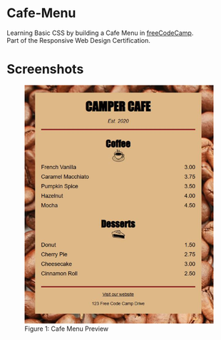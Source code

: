 # Cafe-Menu
Learning Basic CSS by building a Cafe Menu in <a href="https://www.freecodecamp.org/learn/2022/responsive-web-design/">freeCodeCamp<a>.<br>
Part of the Responsive Web Design Certification.

# Screenshots
<figure>
  <img src="https://raw.githubusercontent.com/chanwaihan/Cafe-Menu/main/cafe-menu-preview.jpg" alt="Cafe Menu Preview" title="Cafe Menu">
  <figcaption>Figure 1: Cafe Menu Preview</figcaption>
</figure>
